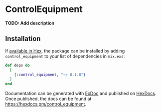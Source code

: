 # ControlEquipment

**TODO: Add description**

## Installation

If [available in Hex](https://hex.pm/docs/publish), the package can be installed
by adding `control_equipment` to your list of dependencies in `mix.exs`:

```elixir
def deps do
  [
    {:control_equipment, "~> 0.1.0"}
  ]
end
```

Documentation can be generated with [ExDoc](https://github.com/elixir-lang/ex_doc)
and published on [HexDocs](https://hexdocs.pm). Once published, the docs can
be found at <https://hexdocs.pm/control_equipment>.

